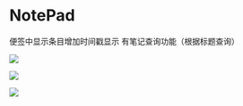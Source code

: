 # NotePad
便签中显示条目增加时间戳显示
有笔记查询功能（根据标题查询）  

![](https://i.loli.net/2018/06/03/5b1403ded7a14.jpg)   

![](https://i.loli.net/2018/06/03/5b1403ff9d889.jpg)   

![](https://i.loli.net/2018/06/03/5b1404cd758a4.jpg) 

